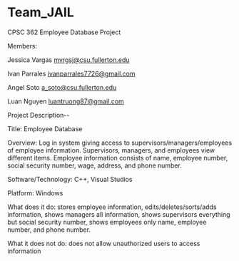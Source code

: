 # Team_JAIL

CPSC 362 Employee Database Project

Members:

Jessica Vargas  mvrgsj@csu.fullerton.edu    

Ivan Parrales   ivanparrales7726@gmail.com  

Angel Soto      a_soto@csu.fullerton.edu    

Luan Nguyen   luantruong87@gmail.com    


Project Description--

Title: Employee Database

Overview: Log in system giving access to supervisors/managers/employees of employee information. Supervisors, managers, and employees view different items. Employee information consists of name, employee number, social security number, wage, address, and phone number. 

Software/Technology: C++, Visual Studios

Platform: Windows

What does it do: stores employee information, edits/deletes/sorts/adds information, shows managers all information, shows supervisors everything but social security number, shows employees only name, employee number, and phone number. 

What it does not do: does not allow unauthorized users to access information

